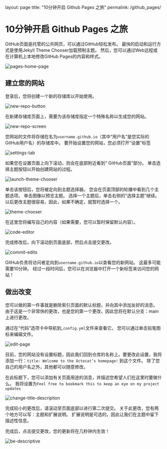 layout: page
title: "10分钟开启 Github Pages 之旅"
permalink: /github_pages/

# 10分钟开启 Github Pages 之旅

GitHub页面是托管的公共网页，可以通过GitHub轻松发布。 最快的启动和运行方式是使用Jekyll Theme Chooser加载预制主题。 然后，您可以通过Web远程或在计算机上本地修改GitHub Pages的内容和样式。

![pages-home-page](https://guides.github.com/features/pages/pages-home-page.png)



## 建立您的网站 

登录后，您将创建一个新的存储库以开始使用。

![new-repo-button](https://guides.github.com/features/pages/create-new-repo-button.png)



在新建存储库页面上，需要为该存储库指定一个特殊名称以生成您的网站。

![new-repo-screen](https://guides.github.com/features/pages/create-new-repo-screen.png)

您网站的文件将存储在名为`username.github.io`（其中“用户名”是您实际的GitHub用户名）的存储库中。 要开始设置您的网站，您必须打开“设置”标签

![settings-tab](https://guides.github.com/features/pages/repo-settings.png)



如果您在设置页面上向下滚动，则会在底部附近看到“ GitHub页面”部分。 单击选择主题按钮以开始创建网站的过程。

![launch-theme-chooser](https://guides.github.com/features/pages/launch-theme-chooser.png)



单击该按钮后，您将被定向到主题选择器。 您会在页面顶部的轮播中看到几个主题选项。 单击图像以预览主题。 选择一个主题后，单击右侧的“选择主题”继续。 以后更改主题很容易，因此，如果不确定，就暂时选择一个。

![theme-chooser](https://guides.github.com/features/pages/theme-chooser.png)



在这里您将编写自己的内容（如果需要，您可以暂时保留默认内容）。

![code-editor](https://guides.github.com/features/pages/code-editor.png)



完成修改后，向下滚动到页面底部，然后点击提交更改。

![commit-edits](https://guides.github.com/features/pages/commit-edits.png)

GitHub负责将访问者定向到`username.github.io`以查看您的新网站。 这最多可能需要10分钟。 经过一段时间后，您可以在浏览器中打开一个新标签来访问您的网站！



## 做出改变 

您可以做的第一件事就是删除索引页面的默认标题，并向其中添加友好的消息。 由于这是一个非常快的更改，也是您的第一个更改，因此您将在默认分支：main上进行更改。

通过在“代码”选项卡中导航到_`config.yml`文件来查看它。 您可以通过单击铅笔图标来编辑文件。

![edit-page](https://guides.github.com/features/pages/edit-file.png)





目前，您的网站没有设置标题，因此我们回到仓库的名称上。要更改此设置，我将添加一行：`title: Welcome to the Octocat’s homepage!` 到这个文件。 除了您自己的用户名之外，其他都可以随意修改。 

在此标题下，您可以添加有关页面用途的消息，并描述您希望人们在这里时要做什么。 我将设置为`Feel free to bookmark this to keep an eye on my project updates`

![change-title-description](https://guides.github.com/features/pages/change-title-description.png)

完成较小的更改后，请滚动至页面底部以进行第二次提交。 关于此更改，您有两个地方可以写：主题和扩展说明。 扩展说明是可选的，因此让我们在主题中留下描述性信息。 

完成后，点击提交更改，您的更新将在几秒钟内生效！

![be-descriptive](https://guides.github.com/features/pages/commit-messages-matter.png)

